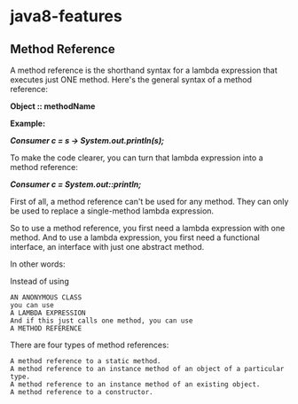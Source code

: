 # java8-features

## Method Reference
A method reference is the shorthand syntax for a lambda expression that executes just ONE method. Here's the general syntax of a method reference:

**Object :: methodName**

**Example:**

***Consumer<String> c = s -> System.out.println(s);***

To make the code clearer, you can turn that lambda expression into a method reference:

***Consumer<String> c = System.out::println;***

First of all, a method reference can't be used for any method. They can only be used to replace a single-method lambda expression.

So to use a method reference, you first need a lambda expression with one method. And to use a lambda expression, you first need a functional interface, an interface with just one abstract method.

In other words:

Instead of using
```
AN ANONYMOUS CLASS
you can use
A LAMBDA EXPRESSION
And if this just calls one method, you can use
A METHOD REFERENCE
```
There are four types of method references:
```
A method reference to a static method.
A method reference to an instance method of an object of a particular type.
A method reference to an instance method of an existing object.
A method reference to a constructor.
```
